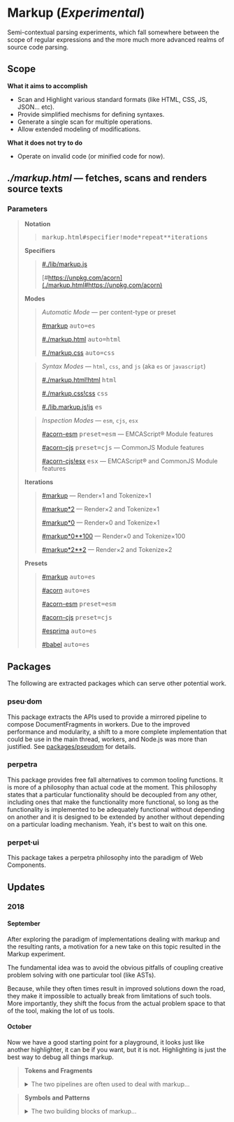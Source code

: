 # Markup (_Experimental_)

Semi-contextual parsing experiments, which fall somewhere between the scope of regular expressions and the more much more advanced realms of source code parsing.

## Scope

**What it aims to accomplish**

- Scan and Highlight various standard formats (like HTML, CSS, JS, JSON... etc).
- Provide simplified mechisms for defining syntaxes.
- Generate a single scan for multiple operations.
- Allow extended modeling of modifications.

**What it does not try to do**

- Operate on invalid code (or minified code for now).

## _./markup.html_ — fetches, scans and renders source texts

### Parameters

> **Notation**
>
> > <pre>markup.html#<samp>specifier</samp>!<samp>mode</samp>*<samp>repeat</samp>**<samp>iterations</samp></pre>
>
> **Specifiers**
>
> > [#./lib/markup.js](./markup.html#./lib/markup.js)
> >
> > [#https://unpkg.com/acorn](./markup.html#https://unpkg.com/acorn)
>
> **Modes**
>
> > _Automatic Mode_ — per content-type or preset
> >
> > [#markup](./markup.html#markup) <kbd>auto=es</kbd>
> >
> > [#./markup.html](./markup.html#./markup.html) <kbd>auto=html</kbd>
> >
> > [#./markup.css](./markup.css#./markup.css) <kbd>auto=css</kbd>
>
> > _Syntax Modes_ — `html`, `css`, and `js` (aka `es` or `javascript`)
> >
> > [#./markup.html!html](./markup.html#./markup.html!html) <kbd>html</kbd>
> >
> > [#./markup.css!css](./markup.html#./markup.css!css) <kbd>css</kbd>
> >
> > [#./lib.markup.js!js](./markup.html#./lib.markup.js!js) <kbd>es</kbd>
>
> > _Inspection Modes_ — `esm`, `cjs`, `esx`
> >
> > [#acorn-esm](./markup.html#acorn-esm) <kbd>preset=esm</kbd> — EMCAScript® Module features
> >
> > [#acorn-cjs](./markup.html#acorn-cjs) <kbd>preset=cjs</kbd> — CommonJS Module features
> >
> > [#acorn-cjs!esx](./markup.html#acorn-cjs!esx) <kbd>esx</kbd> — EMCAScript® and CommonJS Module features
>
> **Iterations**
>
> > [#markup](./markup.html#markup) — Render&times;1 and Tokenize&times;1
> >
> > [#markup\*2](./markup.html#markup*2) — Render&times;2 and Tokenize&times;1
> >
> > [#markup\*0](./markup.html#markup*0) — Render&times;0 and Tokenize&times;1
> >
> > [#markup\*0\*\*100](./markup.html#markup*0**100) — Render&times;0 and Tokenize&times;100
> >
> > [#markup\*2\*\*2](./markup.html#markup*2**2) — Render&times;2 and Tokenize&times;2
>
> **Presets**
>
> > [#markup](./markup.html#markup) <kbd>auto=es</kbd>
> >
> > [#acorn](./markup.html#acorn) <kbd>auto=es</kbd>
> >
> > [#acorn-esm](./markup.html#acorn-esm) <kbd>preset=esm</kbd>
> >
> > [#acorn-cjs](./markup.html#acorn-cjs) <kbd>preset=cjs</kbd>
> >
> > [#esprima](./markup.html#esprima) <kbd>auto=es</kbd>
> >
> > [#babel](./markup.html#babel) <kbd>auto=es</kbd>

## Packages

The following are extracted packages which can serve other potential work.

### pseu·dom

This package extracts the APIs used to provide a mirrored pipeline to compose DocumentFragments in workers. Due to the improved performance and modularity, a shift to a more complete implementation that could be use in the main thread, workers, and Node.js was more than justified. See [packages/pseudom](./packages/pseudom/) for details.

### perpetra

This package provides free fall alternatives to common tooling functions. It is more of a philosophy than actual code at the moment. This philosophy states that a particular functionality should be decoupled from any other, including ones that make the functionality more functional, so long as the functionality is implemented to be adequately functional without depending on another and it is designed to be extended by another without depending on a particular loading mechanism. Yeah, it's best to wait on this one.

### perpet·ui

This package takes a perpetra philosophy into the paradigm of Web Components.

## Updates

### 2018

#### September

After exploring the paradigm of implementations dealing with markup and the resulting rants, a motivation for a new take on this topic resulted in the Markup experiment.

The fundamental idea was to avoid the obvious pitfalls of coupling creative problem solving with one particular tool (like ASTs).

Because, while they often times result in improved solutions down the road, they make it impossible to actually break from limitations of such tools. More importantly, they shift the focus from the actual problem space to that of the tool, making the lot of us tools.

#### October

Now we have a good starting point for a playground, it looks just like another highlighter, it can be if you want, but it is not. Highlighting is just the best way to debug all things markup.

> **Tokens and Fragments**
>
> <details><summary>The two pipelines are often used to deal with markup…</summary></br>
> 
>
> Tokens are source aspects, not merely the stream of characters, but rather the stream resulting from any level of syntax-related segementation. Fragments come from the other end of the chain, they are generated from tokens, their particular purposes range from basic rendering (highlighters) to any number of things.
>
> Those two streams are fundamentally how markup is handled today, actually names notwithstanding. While it is easier to suppose that tokenization is where the bulk of waste can take place, it is interesting to note that packages often shy away from downstream access to this process.
>
> The myths are many, so the thought that its optimized code that is too complex for anyone to fiddle around with, I guess is a nice way of passively saying to developers that you can be creative but you are not clever enough to actually do it without our magic. So, naturally I explored inverting control of this pandora, taking out the synchronous iteration and replacing it with an iterable.
>
> That is to say, your tokenizer does not incure any overhead, including ones related to syntaxes that have not yet been initialized, until your downstream processing of a fragment is ready to pull the next token. A mouth full best explained through the following example of a baseline fragmenter that performs on par with most eager tokenizers out there:
>
> ```js
> export const skim = tokens => Array.from(tokens);
> ```
>
> This creates a fragment which is the array of all tokens, which makes this pipeline identical in principle to that of the synchronous iteration of an eager tokenizer scanning the same source.
>
> With this, tokenization really takes the form of a stream, it literally reads from a stream and pipes into another. It is not asynchronous per say, because while source streams may be asynchronous, tokenization should decouple from any such burdens which better factors in the problem domain of fragments. When it's source starts, so does the tokenizer, when it's source pauses, so does the fragment's attempts to pull tokens, until it resumes and eventually concludes.
>
> </details>

> **Symbols and Patterns**
>
> <details><summary>The two building blocks of markup…</summary><br/>
>
> Symbols are notoriously ambigious in their definition, but here, symbols are basically one or more characters of a unique and constant order, occuring in a place to be expected. Patterns are just like symbols, except they interlace with entities which are either not constant or not unqiue, or both.
>
> A symbol translates to a sequence. A pattern translates to a group of many sequences or groups. This implies that only symbols will have tokens, and patterns may need other abstractions (like AST nodes).
>
> </details>
